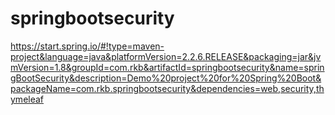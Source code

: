 # springbootsecurity

https://start.spring.io/#!type=maven-project&language=java&platformVersion=2.2.6.RELEASE&packaging=jar&jvmVersion=1.8&groupId=com.rkb&artifactId=springbootsecurity&name=springBootSecurity&description=Demo%20project%20for%20Spring%20Boot&packageName=com.rkb.springbootsecurity&dependencies=web,security,thymeleaf